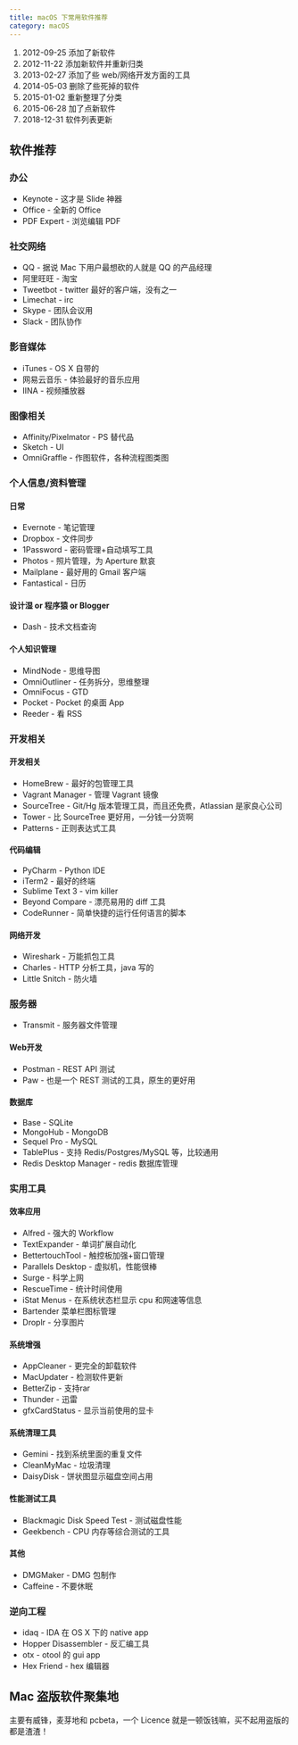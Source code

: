 ```yaml
---
title: macOS 下常用软件推荐
category: macOS
---
```


1. 2012-09-25 添加了新软件
2. 2012-11-22 添加新软件并重新归类
3. 2013-02-27 添加了些 web/网络开发方面的工具
4. 2014-05-03 删除了些死掉的软件
5. 2015-01-02 重新整理了分类
6. 2015-06-28 加了点新软件
7. 2018-12-31 软件列表更新

软件推荐
-------

### 办公

- Keynote - 这才是 Slide 神器
- Office - 全新的 Office
- PDF Expert - 浏览编辑 PDF

### 社交网络

- QQ - 据说 Mac 下用户最想砍的人就是 QQ 的产品经理
- 阿里旺旺 - 淘宝
- Tweetbot - twitter 最好的客户端，没有之一
- Limechat - irc
- Skype - 团队会议用
- Slack - 团队协作

### 影音媒体

- iTunes - OS X 自带的
- 网易云音乐 - 体验最好的音乐应用
- IINA  - 视频播放器

### 图像相关

- Affinity/Pixelmator - PS 替代品
- Sketch - UI
- OmniGraffle - 作图软件，各种流程图类图

### 个人信息/资料管理

#### 日常

- Evernote - 笔记管理
- Dropbox - 文件同步
- 1Password - 密码管理+自动填写工具
- Photos - 照片管理，为 Aperture 默哀
- Mailplane - 最好用的 Gmail 客户端
- Fantastical - 日历

#### 设计湿 or 程序猿 or Blogger

- Dash - 技术文档查询

#### 个人知识管理

- MindNode - 思维导图
- OmniOutliner - 任务拆分，思维整理
- OmniFocus - GTD
- Pocket - Pocket 的桌面 App
- Reeder - 看 RSS

### 开发相关

#### 开发相关

- HomeBrew - 最好的包管理工具
- Vagrant Manager - 管理 Vagrant 镜像
- SourceTree - Git/Hg 版本管理工具，而且还免费，Atlassian 是家良心公司
- Tower - 比 SourceTree 更好用，一分钱一分货啊
- Patterns - 正则表达式工具

#### 代码编辑

- PyCharm - Python IDE
- iTerm2 - 最好的终端
- Sublime Text 3 - vim killer
- Beyond Compare - 漂亮易用的 diff 工具
- CodeRunner - 简单快捷的运行任何语言的脚本

#### 网络开发

- Wireshark - 万能抓包工具
- Charles - HTTP 分析工具，java 写的
- Little Snitch - 防火墙

### 服务器

- Transmit - 服务器文件管理

#### Web开发

- Postman - REST API 测试
- Paw - 也是一个 REST 测试的工具，原生的更好用

#### 数据库

- Base - SQLite
- MongoHub - MongoDB
- Sequel Pro - MySQL
- TablePlus - 支持 Redis/Postgres/MySQL 等，比较通用
- Redis Desktop Manager - redis 数据库管理

### 实用工具

#### 效率应用

- Alfred - 强大的 Workflow
- TextExpander - 单词扩展自动化
- BettertouchTool - 触控板加强+窗口管理
- Parallels Desktop - 虚拟机，性能很棒
- Surge - 科学上网
- RescueTime - 统计时间使用
- iStat Menus - 在系统状态栏显示 cpu 和网速等信息
- Bartender 菜单栏图标管理
- Droplr - 分享图片

#### 系统增强

- AppCleaner - 更完全的卸载软件
- MacUpdater - 检测软件更新
- BetterZip - 支持rar
- Thunder - 迅雷
- gfxCardStatus - 显示当前使用的显卡

#### 系统清理工具

- Gemini - 找到系统里面的重复文件
- CleanMyMac - 垃圾清理
- DaisyDisk - 饼状图显示磁盘空间占用

#### 性能测试工具

- Blackmagic Disk Speed Test - 测试磁盘性能
- Geekbench - CPU 内存等综合测试的工具

#### 其他

- DMGMaker - DMG 包制作
- Caffeine - 不要休眠

### 逆向工程

- idaq - IDA 在 OS X 下的 native app
- Hopper Disassembler - 反汇编工具
- otx - otool 的 gui app
- Hex Friend - hex 编辑器


Mac 盗版软件聚集地
-----------------

主要有威锋，麦芽地和 pcbeta，一个 Licence 就是一顿饭钱嘛，买不起用盗版的都是渣渣！
